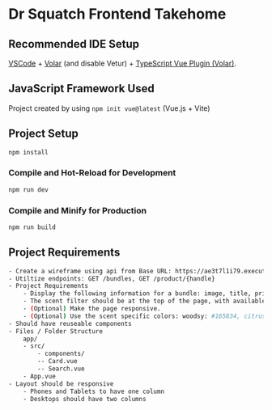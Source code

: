 # Dr Squatch Frontend Takehome

## Recommended IDE Setup

[VSCode](https://code.visualstudio.com/) + [Volar](https://marketplace.visualstudio.com/items?itemName=Vue.volar) (and disable Vetur) + [TypeScript Vue Plugin (Volar)](https://marketplace.visualstudio.com/items?itemName=Vue.vscode-typescript-vue-plugin).

## JavaScript Framework Used
Project created by using `npm init vue@latest` (Vue.js + Vite)

## Project Setup

```sh
npm install
```

### Compile and Hot-Reload for Development

```sh
npm run dev
```

### Compile and Minify for Production

```sh
npm run build
```

## Project Requirements 
```sh
- Create a wireframe using api from Base URL: https://ae3t7l1i79.execute-api.us-east-1.amazonaws.com/
- Utiltize endpoints: GET /bundles, GET /product/{handle}
- Project Requirements 
    - Display the following information for a bundle: image, title, price, original price (if applicable), scent profile, and included products.
    - The scent filter should be at the top of the page, with available scent options listed. It may be a group of checkboxes, a drop down, or any other UI format you want. The filter must be functional; the options selected updates the bundles displayed.
    - (Optional) Make the page responsive.
    - (Optional) Use the scent specific colors: woodsy: #165834, citrus: #de7c00, fresh: #006fd6, herbal: #5a3714, rich: #e0a17e, spiced: #c10000
- Should have reuseable components
- Files / Folder Structure
    app/
    - src/
        - components/
        -- Card.vue
        -- Search.vue
    - App.vue
- Layout should be responsive
    - Phones and Tablets to have one column
    - Desktops should have two columns
```
